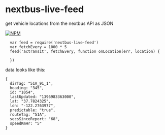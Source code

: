 # nextbus-live-feed

get vehicle locations from the nextbus API as JSON

[![NPM](https://nodei.co/npm/nextbus-live-feed.png)](https://nodei.co/npm/nextbus-live-feed/)

```
  var feed = require('nextbus-live-feed')
  var fetchEvery = 1000 * 5
  feed('actransit', fetchEvery, function onLocation(err, location) {
    
  })
```

data looks like this:

```
{
  dirTag: "51A_91_1",
  heading: "345",
  id: "1054",
  lastUpdated: "1396983363000",
  lat: "37.7824325",
  lon: "-122.2763977",
  predictable: "true",
  routeTag: "51A",
  secsSinceReport: "68",
  speedKmHr: "5"
}
````
